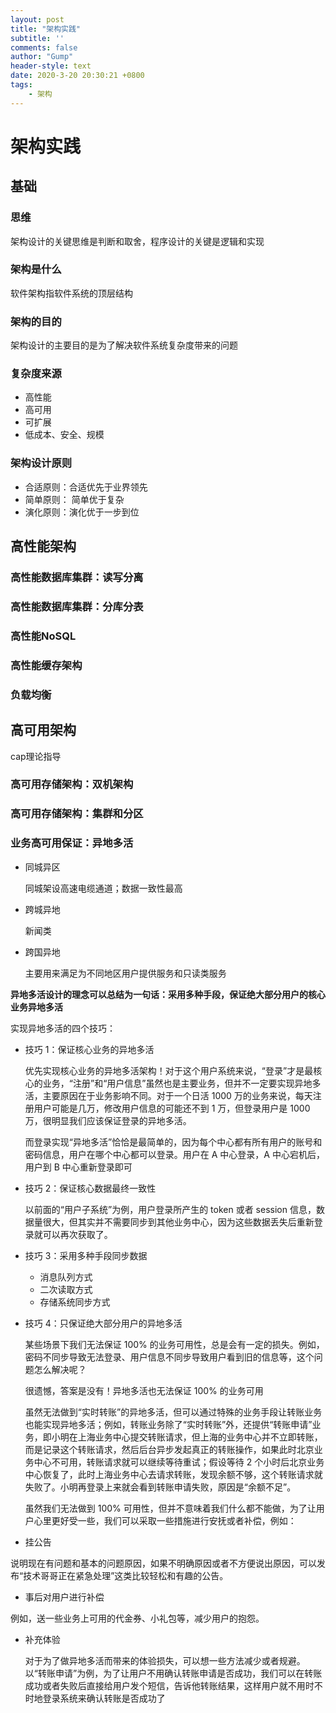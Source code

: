 ```yaml
---
layout: post
title: "架构实践"
subtitle: ''
comments: false
author: "Gump"
header-style: text
date: 2020-3-20 20:30:21 +0800
tags:
    - 架构
---
```


# 架构实践
## 基础

### 思维

架构设计的关键思维是判断和取舍，程序设计的关键是逻辑和实现

### 架构是什么

软件架构指软件系统的顶层结构

### 架构的目的

架构设计的主要目的是为了解决软件系统复杂度带来的问题

### 复杂度来源

- 高性能
- 高可用
- 可扩展
- 低成本、安全、规模

### 架构设计原则

- 合适原则：合适优先于业界领先
- 简单原则： 简单优于复杂
- 演化原则：演化优于一步到位

## 高性能架构

### 高性能数据库集群：读写分离

### 高性能数据库集群：分库分表

### 高性能NoSQL

### 高性能缓存架构

### 负载均衡

## 高可用架构

cap理论指导

### 高可用存储架构：双机架构

### 高可用存储架构：集群和分区

### 业务高可用保证：异地多活

- 同城异区

  同城架设高速电缆通道；数据一致性最高

- 跨城异地

  新闻类

- 跨国异地

  主要用来满足为不同地区用户提供服务和只读类服务

**异地多活设计的理念可以总结为一句话：采用多种手段，保证绝大部分用户的核心业务异地多活**

实现异地多活的四个技巧：

- 技巧 1：保证核心业务的异地多活

  优先实现核心业务的异地多活架构！对于这个用户系统来说，“登录”才是最核心的业务，“注册”和“用户信息”虽然也是主要业务，但并不一定要实现异地多活，主要原因在于业务影响不同。对于一个日活 1000 万的业务来说，每天注册用户可能是几万，修改用户信息的可能还不到 1 万，但登录用户是 1000 万，很明显我们应该保证登录的异地多活。

  而登录实现“异地多活”恰恰是最简单的，因为每个中心都有所有用户的账号和密码信息，用户在哪个中心都可以登录。用户在 A 中心登录，A 中心宕机后，用户到 B 中心重新登录即可

- 技巧 2：保证核心数据最终一致性

  以前面的“用户子系统”为例，用户登录所产生的 token 或者 session 信息，数据量很大，但其实并不需要同步到其他业务中心，因为这些数据丢失后重新登录就可以再次获取了。

- 技巧 3：采用多种手段同步数据

  - 消息队列方式
  - 二次读取方式
  - 存储系统同步方式

- 技巧 4：只保证绝大部分用户的异地多活

  某些场景下我们无法保证 100% 的业务可用性，总是会有一定的损失。例如，密码不同步导致无法登录、用户信息不同步导致用户看到旧的信息等，这个问题怎么解决呢？

  很遗憾，答案是没有！异地多活也无法保证 100% 的业务可用

  虽然无法做到“实时转账”的异地多活，但可以通过特殊的业务手段让转账业务也能实现异地多活；例如，转账业务除了“实时转账”外，还提供“转账申请”业务，即小明在上海业务中心提交转账请求，但上海的业务中心并不立即转账，而是记录这个转账请求，然后后台异步发起真正的转账操作，如果此时北京业务中心不可用，转账请求就可以继续等待重试；假设等待 2 个小时后北京业务中心恢复了，此时上海业务中心去请求转账，发现余额不够，这个转账请求就失败了。小明再登录上来就会看到转账申请失败，原因是“余额不足”。

  虽然我们无法做到 100% 可用性，但并不意味着我们什么都不能做，为了让用户心里更好受一些，我们可以采取一些措施进行安抚或者补偿，例如：

-  挂公告

  说明现在有问题和基本的问题原因，如果不明确原因或者不方便说出原因，可以发布“技术哥哥正在紧急处理”这类比较轻松和有趣的公告。
  
- 事后对用户进行补偿
  

例如，送一些业务上可用的代金券、小礼包等，减少用户的抱怨。

- 补充体验
  
  对于为了做异地多活而带来的体验损失，可以想一些方法减少或者规避。以“转账申请”为例，为了让用户不用确认转账申请是否成功，我们可以在转账成功或者失败后直接给用户发个短信，告诉他转账结果，这样用户就不用时不时地登录系统来确认转账是否成功了
  
  
  




